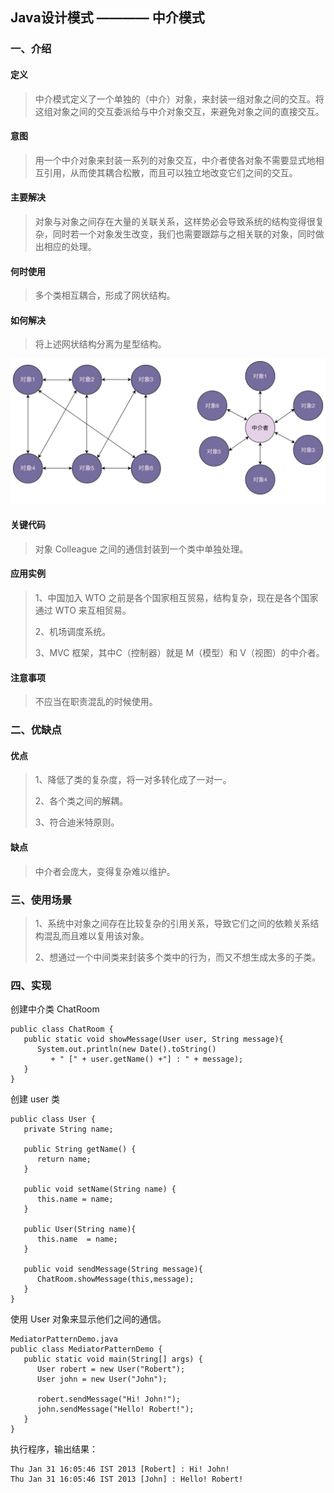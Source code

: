 ## Java设计模式 ———— 中介模式

### 一、介绍

#### 定义

> 中介模式定义了一个单独的（中介）对象，来封装一组对象之间的交互。将这组对象之间的交互委派给与中介对象交互，来避免对象之间的直接交互。

#### 意图

> 用一个中介对象来封装一系列的对象交互，中介者使各对象不需要显式地相互引用，从而使其耦合松散，而且可以独立地改变它们之间的交互。

#### 主要解决

> 对象与对象之间存在大量的关联关系，这样势必会导致系统的结构变得很复杂，同时若一个对象发生改变，我们也需要跟踪与之相关联的对象，同时做出相应的处理。

#### 何时使用

> 多个类相互耦合，形成了网状结构。

#### 如何解决

> 将上述网状结构分离为星型结构。

![结构解耦](./mediator_1.jpg)

#### 关键代码

> 对象 Colleague 之间的通信封装到一个类中单独处理。

#### 应用实例

> 1、中国加入 WTO 之前是各个国家相互贸易，结构复杂，现在是各个国家通过 WTO 来互相贸易。 
>
> 2、机场调度系统。 
>
> 3、MVC 框架，其中C（控制器）就是 M（模型）和 V（视图）的中介者。

#### 注意事项

> 不应当在职责混乱的时候使用。

### 二、优缺点

#### 优点

> 1、降低了类的复杂度，将一对多转化成了一对一。 
>
> 2、各个类之间的解耦。 
>
> 3、符合迪米特原则。

#### 缺点

> 中介者会庞大，变得复杂难以维护。

### 三、使用场景

> 1、系统中对象之间存在比较复杂的引用关系，导致它们之间的依赖关系结构混乱而且难以复用该对象。
>
> 2、想通过一个中间类来封装多个类中的行为，而又不想生成太多的子类。

### 四、实现

创建中介类 ChatRoom

    public class ChatRoom {
       public static void showMessage(User user, String message){
          System.out.println(new Date().toString()
             + " [" + user.getName() +"] : " + message);
       }
    }

创建 user 类

    public class User {
       private String name;
     
       public String getName() {
          return name;
       }
     
       public void setName(String name) {
          this.name = name;
       }
     
       public User(String name){
          this.name  = name;
       }
     
       public void sendMessage(String message){
          ChatRoom.showMessage(this,message);
       }
    }

使用 User 对象来显示他们之间的通信。

    MediatorPatternDemo.java
    public class MediatorPatternDemo {
       public static void main(String[] args) {
          User robert = new User("Robert");
          User john = new User("John");
     
          robert.sendMessage("Hi! John!");
          john.sendMessage("Hello! Robert!");
       }
    }

执行程序，输出结果：

    Thu Jan 31 16:05:46 IST 2013 [Robert] : Hi! John!
    Thu Jan 31 16:05:46 IST 2013 [John] : Hello! Robert!


